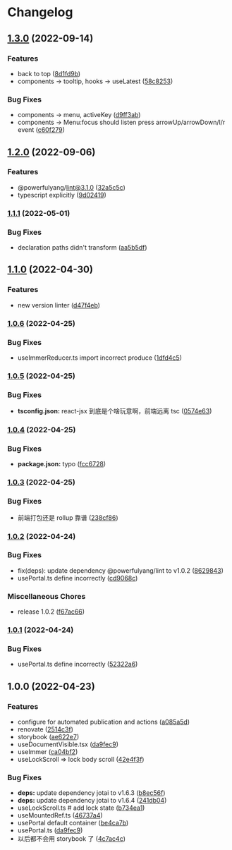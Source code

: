 # Changelog

## [1.3.0](https://github.com/powerfulyang/hooks/compare/v1.2.0...v1.3.0) (2022-09-14)


### Features

* back to top ([8d1fd9b](https://github.com/powerfulyang/hooks/commit/8d1fd9bd2c18f86e93a240dac2bc7f4b33f925b1))
* components -> tooltip, hooks -> useLatest ([58c8253](https://github.com/powerfulyang/hooks/commit/58c8253b47e59e5fa9393a15eae0847998e310f9))


### Bug Fixes

* components -> menu, activeKey ([d9ff3ab](https://github.com/powerfulyang/hooks/commit/d9ff3ab9890078c14723753962e68792c6585fb0))
* components -> Menu:focus should listen press arrowUp/arrowDown/l/r event ([c60f279](https://github.com/powerfulyang/hooks/commit/c60f279198e65d27cbfb06c682c53799fe5e31bd))

## [1.2.0](https://github.com/powerfulyang/hooks/compare/v1.1.1...v1.2.0) (2022-09-06)


### Features

* @powerfulyang/lint@3.1.0 ([32a5c5c](https://github.com/powerfulyang/hooks/commit/32a5c5cfadcde4a1bf05c4ad528f243cc2d6f9b3))
* typescript explicitly ([9d02419](https://github.com/powerfulyang/hooks/commit/9d02419350bdb9fbfceb19a29d74e1aea40ccc97))

### [1.1.1](https://github.com/powerfulyang/hooks/compare/v1.1.0...v1.1.1) (2022-05-01)


### Bug Fixes

* declaration paths didn't transform ([aa5b5df](https://github.com/powerfulyang/hooks/commit/aa5b5dfa07e436995444b978c5e447bfdd1855f7))

## [1.1.0](https://github.com/powerfulyang/hooks/compare/v1.0.6...v1.1.0) (2022-04-30)


### Features

* new version linter ([d47f4eb](https://github.com/powerfulyang/hooks/commit/d47f4eb139e7dd81cdbed712c71e0f4a1b4ab196))

### [1.0.6](https://github.com/powerfulyang/hooks/compare/v1.0.5...v1.0.6) (2022-04-25)


### Bug Fixes

* useImmerReducer.ts import incorrect produce ([1dfd4c5](https://github.com/powerfulyang/hooks/commit/1dfd4c5e5d4bb64eab6d672c343b71a3dbb27f58))

### [1.0.5](https://github.com/powerfulyang/hooks/compare/v1.0.4...v1.0.5) (2022-04-25)


### Bug Fixes

* **tsconfig.json:** react-jsx 到底是个啥玩意啊，前端远离 tsc ([0574e63](https://github.com/powerfulyang/hooks/commit/0574e632b31e8039511aa8b9b620e8c9f34c9b43))

### [1.0.4](https://github.com/powerfulyang/hooks/compare/v1.0.3...v1.0.4) (2022-04-25)

### Bug Fixes

- **package.json:** typo ([fcc6728](https://github.com/powerfulyang/hooks/commit/fcc67284c69a5deb26b7040797d31a2511fe7fef))

### [1.0.3](https://github.com/powerfulyang/hooks/compare/v1.0.2...v1.0.3) (2022-04-25)

### Bug Fixes

- 前端打包还是 rollup 靠谱 ([238cf86](https://github.com/powerfulyang/hooks/commit/238cf863399215d1be7f307542ea80e525278769))

### [1.0.2](https://github.com/powerfulyang/hooks/compare/v1.0.0...v1.0.2) (2022-04-24)

### Bug Fixes

- fix(deps): update dependency @powerfulyang/lint to v1.0.2 ([8629843](https://github.com/powerfulyang/hooks/commit/8629843a78d46681c62c2ebcc538f97ebd7b589a))
- usePortal.ts define incorrectly ([cd9068c](https://github.com/powerfulyang/hooks/commit/cd9068cb58ec307ddf13090ed725ff9a12cf2168))

### Miscellaneous Chores

- release 1.0.2 ([f67ac66](https://github.com/powerfulyang/hooks/commit/f67ac6627df6cc50a2f722df0dffb213338ea36d))

### [1.0.1](https://github.com/powerfulyang/hooks/compare/v1.0.0...v1.0.1) (2022-04-24)

### Bug Fixes

- usePortal.ts define incorrectly ([52322a6](https://github.com/powerfulyang/hooks/commit/52322a61c09d2d78ffc7d9704d2f58ec1d231b94))

## 1.0.0 (2022-04-23)

### Features

- configure for automated publication and actions ([a085a5d](https://github.com/powerfulyang/hooks/commit/a085a5d8dc7b3fd2726b1a31c151127071a49102))
- renovate ([2514c3f](https://github.com/powerfulyang/hooks/commit/2514c3ff247be30a0645e8cab549e1a7a006f064))
- storybook ([ae622e7](https://github.com/powerfulyang/hooks/commit/ae622e75457047c0ef5fd704479fb94d091d589d))
- useDocumentVisible.tsx ([da9fec9](https://github.com/powerfulyang/hooks/commit/da9fec9e25c783bc48f4cdab030f594c81378e5d))
- useImmer ([ca04bf2](https://github.com/powerfulyang/hooks/commit/ca04bf2ce9f826842e3822f6089809b08688c231))
- useLockScroll => lock body scroll ([42e4f3f](https://github.com/powerfulyang/hooks/commit/42e4f3fc02b394cb54d79ba746d5bee920dd501e))

### Bug Fixes

- **deps:** update dependency jotai to v1.6.3 ([b8ec56f](https://github.com/powerfulyang/hooks/commit/b8ec56fd34c65e790739d72d60ae6e105ccc2137))
- **deps:** update dependency jotai to v1.6.4 ([241db04](https://github.com/powerfulyang/hooks/commit/241db0404707db271d361f09415500a6f9d1cb7a))
- useLockScroll.ts # add lock state ([b734ea1](https://github.com/powerfulyang/hooks/commit/b734ea1c8bee6e7e172dd093bcfe509afca72674))
- useMountedRef.ts ([46737a4](https://github.com/powerfulyang/hooks/commit/46737a456219593c414e163419ea0cd67201613d))
- usePortal default container ([be4ca7b](https://github.com/powerfulyang/hooks/commit/be4ca7b871df5e48a9c149b47d56eadee4ded205))
- usePortal.ts ([da9fec9](https://github.com/powerfulyang/hooks/commit/da9fec9e25c783bc48f4cdab030f594c81378e5d))
- 以后都不会用 storybook 了 ([4c7ac4c](https://github.com/powerfulyang/hooks/commit/4c7ac4cb4b7cd46e9ae7d18a8db1003dfbc8c65e))
